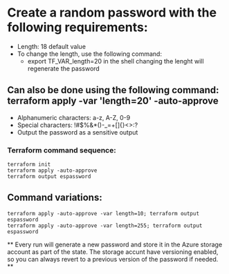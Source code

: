 # Create a random password with the following requirements:
  * Length: 18 default value
  * To change the length, use the following command:
    - export TF_VAR_length=20 in the shell changing the lenght will regenerate the password

## Can also be done using the following command: terraform apply -var 'length=20' -auto-approve
  * Alphanumeric characters: a-z, A-Z, 0-9
  * Special characters: !#$%&*()-_=+[]{}<>:?
  * Output the password as a sensitive output

### Terraform command sequence:
```
terraform init
terraform apply -auto-approve
terraform output espassword
```
## Command variations:

```
terraform apply -auto-approve -var length=10; terraform output espassword
terraform apply -auto-approve -var length=255; terraform output espassword
```

** Every run will generate a new password and store it in the Azure storage account as part of the state. The storage accunt have versioning enabled, so you can always revert to a previous version of the password if needed. **
